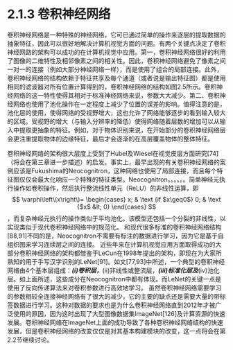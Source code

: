# 2.1.3 卷积神经网络

卷积神经网络是一种特殊的神经网络，它可已通过简单的操作来逐层的提取数据的抽象特征，因此可以很好地解决计算机视觉方面的问题。有两个关键点决定了卷积神经网路的架构可以成功的在计算机视觉中应用。第一，卷积神经网络很好的利用了图像的二维特性及相邻像素之间的相关性。因此，卷积神经网络避免了像素之间一对一的连接（例如大部分神经网络一样），而是使用了组合的局部连接。此外，卷积神经网络的结构依赖于特征共享及每个通道（或者说是输出特征图）都是使用相同的滤波器对所有位置计算得到的，卷积神经网络的结构如图2.5所示。卷积神经网络的这一特性使得其相对于标准神经网络来说，参数大大减少。第二、卷积神经网络也使用了池化操作在一定程度上减少了位置的误差的影响。值得注意的是，池化层的使用，使得网络的受视野增大，这也允许了网络能够逐步的看到输入较大的区域。受视野的增大（与输入分辨率的降低）使得网络随着层数的增加可以从输入中提取更抽象的特征。例如，对于物体识别来说，在开始部分的卷积神经网络层会更注重提取物体的边缘特征，最后才会逐渐的在高层覆盖物体的整体特征。

卷积神经网络的架构很大层度上受到了Hubel及Wiesel在视觉皮层方面研究\[74\]（将会在第三章进一步描述）的启发。事实上，最早出现的有关卷积神经网络的案例应该是Fukushima的Neocognitron，这种网络也使用了局部连接，而且每个特征图仅仅会最大化响应一个特殊的特征类型。Neocognitron。。。。。。简单神经元执行操作如卷积操作，然后执行整流线性单元（ReLU）的非线性运算，即$$ \varphi\left\(x\right\)= \begin{cases} x; & \text {if $x\geq0$}  0; & \text {$x$ &lt; 0} \end{cases} $$，而复杂神经元执行的操作类似于平均池化。该模型还包括一个分裂的非线性，以实现类似于现代卷积神经网络中的规范化。 和现代很多标准的卷积神经网络结构\[88,91\]不同的是，Neocognitron不需要有标注的数据进行学习，因为它是基于自组织图来学习连续层之间的连接。 近些年来在计算机视觉应用方面取得成功的大部分卷积神经网络的架构都借鉴于LeCun在1998年提出的架构，即现在为大家所熟知的用于手写汉字识别的LeNet\[91\]。如文\[77,93\]中所述，一个典型的卷积神经网络由4个基本层组成：_**\(i\)卷积层，**_\(ii\)非线性或整流层，_**\(iii\)标准化层及**_\(iv\)池化层。如上面所述，这些成分在Neocognitron中都有体现。而LeNet的关键一点是使用了反向传递算法来对卷积参数进行高效地学习。 虽然卷积神经网络需要学习的参数相较全连接神经网络有了很大的减少，它的主要的缺点还是需要大量的带标签数据进行学习。这种对数据的要求也是为什么卷积神经网络直到2012年才被广泛使用的原因，因为这时出现了大型图像数据集ImageNet\[126\]及计算资源的快速发展。卷积神经网络在ImageNet上面的成功导致了各种卷积神经网络结构的快速发展，但是卷积神经网络的改变仅仅是对其基本构建模块的改变，这一点将会在第2.2节继续讨论。


